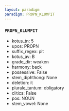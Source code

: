 ```yaml
---
layout: paradigm
paradigm: PROPN_KLUMPIT
---
```

### ` PROPN_KLUMPIT `


* kotus_tn: 5
* upos: PROPN
* suffix_regex: pit
* kotus_av: B
* grade_dir: weaken
* harmony: back
* possessive: False
* stem_diphthong: None
* deletion: it
* plurale_tantum: obligatory
* clitics: False
* pos: NOUN
* stem_vowel: None
